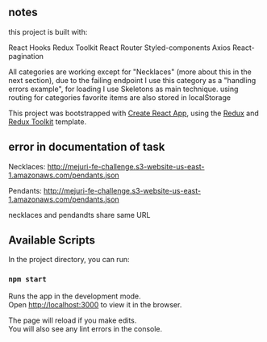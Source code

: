 ## notes
this project is built with:

React Hooks
Redux Toolkit
React Router
Styled-components
Axios
React-pagination

All categories are working except for "Necklaces" (more about this in the next section), due to the failing endpoint I use this category as a "handling errors example",
for loading I use Skeletons as main technique.
using routing for categories
favorite items are also stored in localStorage

This project was bootstrapped with [Create React App](https://github.com/facebook/create-react-app), using the [Redux](https://redux.js.org/) and [Redux Toolkit](https://redux-toolkit.js.org/) template.


## error in documentation of task
Necklaces: http://mejuri-fe-challenge.s3-website-us-east-1.amazonaws.com/pendants.json

Pendants: http://mejuri-fe-challenge.s3-website-us-east-1.amazonaws.com/pendants.json

necklaces and pendandts share same URL


## Available Scripts

In the project directory, you can run:

### `npm start`

Runs the app in the development mode.<br />
Open [http://localhost:3000](http://localhost:3000) to view it in the browser.

The page will reload if you make edits.<br />
You will also see any lint errors in the console.
